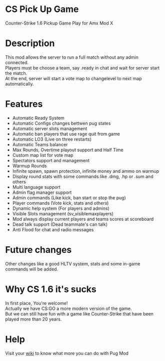 # CS Pick Up Game
Counter-Strike 1.6 Pickup Game Play for Amx Mod X 

# Description
This mod allows the server to run a full match without any admin connected.<br>
Players must be choose a team, say .ready in chat and wait for server start the match.<br>
At the end, server will start a vote map to changelevel to next map automatically.<br>

# Features
- Automatic Ready System
- Automatic Configs changes bettwen pug states
- Automatic server slots management
- Automatic ban players that use rage quit from game
- Automatic LO3 (Live on three restarts)
- Automatic Teams balancer
- Max Rounds, Overtime playout support and Half Time
- Custom map list for vote map
- Spectators support and management
- Warmup Rounds
- Infinite spawn, spawn protection, infinite money and ammo on warmup
- Display round stats with some commands like .dmg, .hp or .sum and others
- Multi language support
- Admin flag manager support
- Admin commands (Like kick, ban start or stop the pug)
- Player commands (Vote kick, stats and others)
- Dynamic help system (For players and admins)
- Visible Slots management (sv_visiblemaxplayers)
- Mod always display current players and teams scores at scoreboard
- Dead talk support (Dead teammate's can talk)
- Anti Flood for chat and radio messages

# Future changes
Other changes like a good HLTV system, stats and some in-game commands will be added.

# Why CS 1.6 it's sucks
In first place, You're welcome!<br>
Actually we have CS:GO a more modern version of the game. <br>
But we can still have fun with a game like Counter-Strike that have been played more than 20 years.<br>

# Help
Visit your [wiki](https://github.com/SmileYzn/PugMod/wiki) to know what more you can do with Pug Mod
